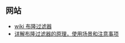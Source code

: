 
## 网站

- [wiki 布隆过滤器](https://zh.wikipedia.org/wiki/%E5%B8%83%E9%9A%86%E8%BF%87%E6%BB%A4%E5%99%A8)
- [详解布隆过滤器的原理，使用场景和注意事项](https://zhuanlan.zhihu.com/p/43263751)


